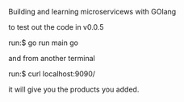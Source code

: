 Building and learning microservicews with GOlang

to test out the code in v0.0.5

run:$ go run main go


and from another terminal 

run:$ curl localhost:9090/

it will give you the products you added.
